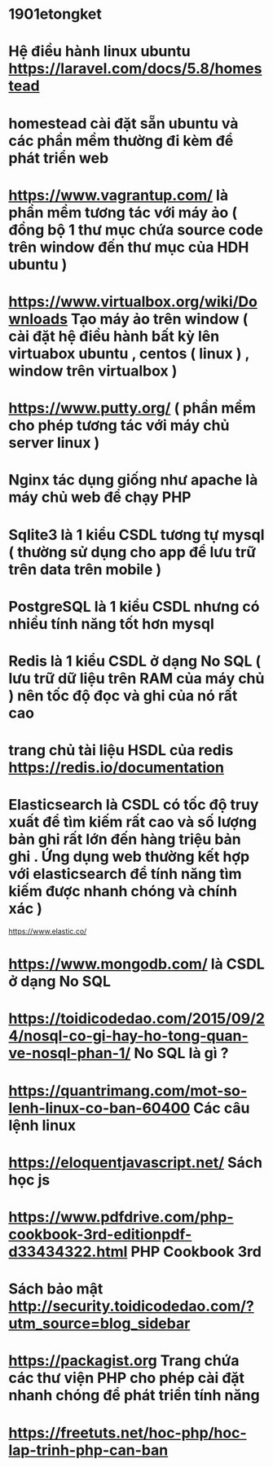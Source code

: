 # 1901etongket
# Hệ điều hành linux ubuntu https://laravel.com/docs/5.8/homestead
# homestead cài đặt sẵn ubuntu và các phần mềm thường đi kèm để phát triển web 
# https://www.vagrantup.com/ là phần mềm tương tác với máy ảo ( đồng bộ 1 thư mục chứa source code trên window đến thư mục của HDH ubuntu )
# https://www.virtualbox.org/wiki/Downloads Tạo máy ảo trên window ( cài đặt hệ điều hành bất kỳ lên virtuabox ubuntu , centos ( linux ) , window trên virtualbox )
# https://www.putty.org/ ( phần mềm cho phép tương tác với máy chủ server linux ) 
# Nginx tác dụng giống như apache là máy chủ web để chạy PHP 
# Sqlite3 là 1 kiểu CSDL tương tự mysql ( thường sử dụng cho app để lưu trữ trên data trên mobile )
# PostgreSQL là 1 kiểu CSDL nhưng có nhiều tính năng tốt hơn mysql 
# Redis là 1 kiểu CSDL ở dạng No SQL ( lưu trữ dữ liệu trên RAM của máy chủ ) nên tốc độ đọc và ghi của nó rất cao 
# trang chủ tài liệu HSDL của redis https://redis.io/documentation 
# Elasticsearch là CSDL có tốc độ truy xuất để tìm kiếm rất cao và số lượng bản ghi rất lớn đến hàng triệu bản ghi . Ứng dụng web thường kết hợp với elasticsearch để tính năng tìm kiếm được nhanh chóng và chính xác ) 
https://www.elastic.co/
# https://www.mongodb.com/ là CSDL ở dạng No SQL 
# https://toidicodedao.com/2015/09/24/nosql-co-gi-hay-ho-tong-quan-ve-nosql-phan-1/ No SQL là gì ?
# https://quantrimang.com/mot-so-lenh-linux-co-ban-60400 Các câu lệnh linux 

# https://eloquentjavascript.net/ Sách học js
# https://www.pdfdrive.com/php-cookbook-3rd-editionpdf-d33434322.html PHP Cookbook 3rd
# Sách bảo mật http://security.toidicodedao.com/?utm_source=blog_sidebar

# https://packagist.org Trang chứa các thư viện PHP cho phép cài đặt nhanh chóng để phát triển tính năng 
# https://freetuts.net/hoc-php/hoc-lap-trinh-php-can-ban









